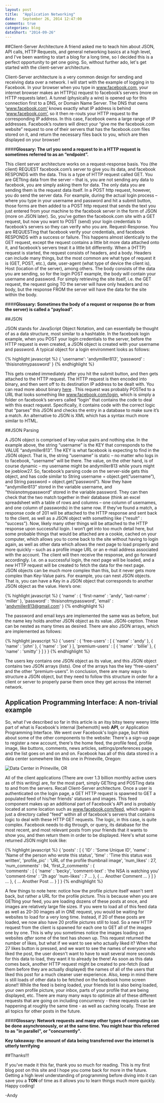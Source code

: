 ```yaml
---
layout: post
title:  "Application Networking"
date:   September 26, 2014 12:47:00
comments: true
categories: blog
dateShort: "2014-09-26"
---
```

##Client-Server Architecture
A friend asked me to teach him about JSON, API calls, HTTP Requests, and general networking basics at a high level, and I've been wanting to start a blog for a long time, so I decided this is a perfect opportunity to get one going.  So, without further ado, let's get started with the client-server architecture.  

Client-Server architecture is a very common design for sending and receiving data over a network.  I will start with the example of logging in to Facebook.  In your browser when you type in www.facebook.com, your internet browser makes an HTTP(s) request to facebook’s servers (more on HTTP requests later).  A tunnel (physically a wire) is opened up for this connection first to a DNS, or Domain Name Server.  The DNS that owns ‘www.facebook.com’ knows exactly what IP address is behind ‘www.facebook.com’, so it then re-routs your HTTP request to the corresponding IP address. In this case, Facebook owns a large range of IP addresses.  Facebook’s routers will direct your “give me the facebook.com website” request to one of their servers that has the facebook.com files stored on it, and return the necessary files back to you, which are then displayed on your browser! 

####**Glossary: The url you send a request to in a HTTP request is sometimes referred to as an “endpoint”.**

This client server architecture works on a request-response basis.  You (the client) REQUEST facebook.com’s server to give you its data, and facebook RESPONDS with the data.  This is a type of HTTP request called GET.  You are GETting data from the server – that is, you are not sending any data to facebook, you are simply asking them for data.   The only data you are sending them is the request data itself.   In a POST http request, however, you do send the server data.  For example, during the actual login process – where you type in your username and password and hit a submit button, those forms are then added to a POST http request that sends the text you just entered from your machine to the facebook server in the form of JSON (more on JSON later).  So, you’ve gotten the facebook.com site with a GET request, but now you want to POST (send) your login credentials to facebook’s servers so they can verify who you are.  Request-Response.  You are REQUESTing that facebook verify your credentials, and facebook RESPONDS with a success or failure.  This happens almost identically to the GET request, except the request contains a little bit more data attached onto it, and facebook’s servers treat it a little bit differently.  When a (HTTP) request is started, the request consists of headers, and a body.   Headers can include many things, but the most common are what type of request it is (GET, POST, etc.), date, user-agent (what type of device the client is), Host (location of the server), among others.  The body consists of the data you are sending, so for the login POST example, the body will contain your username and password.  For simply retrieving the site itself, i.e. the GET request, the request going TO the server will have only headers and no body, but the response FROM the server will have the data for the site within the body.  

####**Glossary: Sometimes the body of a request or response (to or from the server) is called a “payload”.**

##JSON

JSON stands for JavaScript Object Notation, and can essentially be thought of as a data structure, most similar to a hashtable.  In the facebook login example, when you POST your login credentials to the server, before the HTTP request is even created, a JSON object is created with your username and password.  A typical object for a login environment looks as follows: 

{% highlight javascript %}
{
	'username': 'andymiller813',
	'password' : 'thisisnotmypassword'
}
{% endhighlight %}

This gets created immediately after you hit the submit button, and then gets attached to the HTTP request.  The HTTP request is then encoded into binary, and then sent off to its destination IP address to be dealt with. You can read more about binary [here](/blog/what-is-binary/) .  This request was probably POSTed to a URL that looks something like www.facebook.com/login, which is simply a folder on facebook’s servers called “login” that contains the code to deal with this exact request.  Specifically, it contains code with the correct logic that “parses” this JSON and checks the entry in a database to make sure it’s a match.  An alternative to JSON is XML which has a syntax much more similar to HTML.  

##JSON Parsing

A JSON object is comprised of key-value pairs and nothing else.    In the example above, the string “username” is the KEY that corresponds to the VALUE “andymiller813”.  The KEY is what facebook is expecting to find in the JSON object.  That is, the string “username” is static – no matter who logs in to facebook, “username” will be there.  The value, on the other hand, is of course dynamic – my username might be andymiller813 while yours might be joeblow27. So, facebook’s parsing code on the server-side gets this object, and has code similar to String username = object.get(“username”), and String password = object.get(“password”). Now they have “andymiller813” stored in the variable username, and “thisisnotmypassword” stored in the variable password.  They can then check that the two match together in their database (think an excel spreadsheet with a table of rows and columns – one column of usernames, and one column of passwords) in the same row.  If they’ve found a match, a response code of 201 will be attached to the HTTP response and sent back to the client, as well as a JSON object with something like {“result” : “success”}.  Now, likely many other things will be attached to the HTTP response upon successful login.  I won’t get into too much detail here, but some probable things that would be attached are a cookie, cached on your computer, which allows you to come back to the site without having to login again, as well as other data which allows the next page to load properly and more quickly – such as a profile image URL or an e-mail address associated with the account.  The client will then receive the response, and go forward accordingly.  I.e. on a successful login, the next page will be loaded, and a new HTTP request will be created to fetch the data for the next page.  
JSON objects can be much more complex than this, but it never gets more complex than Key-Value pairs.  For example, you can nest JSON objects.  That is, you can have a Key in a JSON object that corresponds to another JSON object as the value.  Here’s one: 

{% highlight javascript %}
{
	'name' : {
		'first-name' : 'andy',
		'last-name' : 'miller'
	},
	'password' : 'thisisnotmypassword',
	'email' : 'andymiller813@gmail.com'
}
{% endhighlight %}

The password and email keys are implemented the same was as before, but the name key holds another JSON object as its value.  JSON-ception.  These can be nested as many times as desired.  There are also JSON arrays, which are implemented as follows:

{% highlight javascript %}
{
	'users' : {
		'free-users' : [
			{ 'name' : 'andy' },
			{ 'name' : 'john' },
			{ 'name' : 'joe' }
		],
		'premium-users' : [
			{ 'name' : 'billie' }, 
			{ 'name' : 'smitty' }
		]
	}
}
{% endhighlight %}

The users key contains one JSON object as its value, and this JSON object contains two JSON arrays (lists).  One of the arrays has the key “free-users” and the other “premium-users”.  In conclusion, there are many ways to structure a JSON object, but they need to follow this structure in order for a client or server to properly parse them once they get across the internet network. 

## Application Programming Interface: A non-trivial example

So, what I've described so far in this article is an itsy bitsy teeny weeny little part of what is Facebook's internal [behemoth] web **API**, or Application Programming Interface.  We went over  Facebook's login page, but think about some of the other components to the website: There's a sign-up page to register a new account, there's the home feed, the profile feed, profile image, like buttons, comments, news articles, settings/preferences page, and the list goes on and on and on.  Facebook has all of this data stored in a data center somewhere like this one in Prineville, Oregon: 


![Data Center in Prineville, OR](/img/prineville.jpg)


All of the client applications (There are over 1.3 billion monthly active users as of this writing) are, for the most part, simply GETting and POSTing data to and from the servers.  Recall Client-Server architecture.  Once a user is authenticated on the login page, a GET HTTP request is spawned to GET a populated feed of his/her friends' statuses and images.  This feed component makes up an additional part of Facebook's API and is probably located at some location such as www.facebook.com/feed, which again is just a directory called "feed" within all of facebook's servers that contains logic to deal with these HTTP GET requests.  The logic, in this case, is quite complex.  Facebook needs to dig through, or query, its database for the most recent, and most relevant posts from your friends that it wants to show you, and then return them in order to be displayed.  Here's what some returned JSON might look like:

{% highlight javascript %}
{
  	'posts' : [
		{ 
	  		'ID' : 'Some Unique ID',
	  		'name' : 'Name of the person who wrote this status',
	  		'time' : 'Time this status was written',
	  		'profile_pic' : 'URL of the profile thumbnail image',
	  		'num_likes' : 27,
	  		'num_comments' : 94,
	  		'first_2_comments' : {	
		  		'comments' : [
					{
						'name' : 'becky',
						'comment-text' : 'the NSA is watching you'
						'comment-time' : '2h ago'
						'num-likes' : 7
						...
					},
					{
						...
						Another Comment
						...
					}
				]
			}
			...
		},
		{
			...
			Another Post
			...
		}
  	]
}
{% endhighlight %}

A few things to note here: notice how the profile picture itself wasn't sent back, but rather a URL for the profile picture.  This is because when you are GETting your feed, you are loading dozens of these posts at once, and images are relatively large file sizes.  If you were to load all of this feed data as well as 20-30 images all in ONE request, you would be waiting for websites to load for a very long time.  Instead, if 20 of these posts are loaded, we now also have 20 profile pictures still to load.  So a new HTTP request from the client is spawned for each one to GET all of the images one by one.  This is why you sometimes notice the images loading on websites _after_ some of the text has shown up.  This request returned the number of likes, but what if we want to see who actually liked it?  When that 27 likes button is pressed, and we want to see the names of everyone who liked the post, the user doesn't want to have to wait several more seconds for this data to load, they want it to already be there!  As soon as this data comes back, another HTTP request might be created to pre-fetch (load them before they are actually displayed) the names of all of the users that liked this post for a much cleaner user experience.  Also, keep in mind there is still loads of other data to be fetched on the facebook home screen alone!!  While the feed is being loaded, your friends list is also being loaded, your own profile picture, your inbox, parts of your profile that are being displayed, etc.  There are many many ways to optimize all of these different requests that are going on including concurrency - these requests can be happening at roughly the same time - as well as caching locally.  These are all topics for other posts in the future.

####**Glossary: Network requests and many other types of computing can be done asynchronously, or at the same time. You might hear this referred to as "in parallel", or "concurrently".**

**Key takeaway: the amount of data being transferred over the internet is utterly terrifying**


##Thanks!!!

If you've made it this far, thank you so much for reading.  This is my first blog post on this site and I hope you come back for more in the future.  Getting a high level understanding of programming before diving into it can save you a **TON** of time as it allows you to learn things much more quickly.  Happy coding!

-Andy

